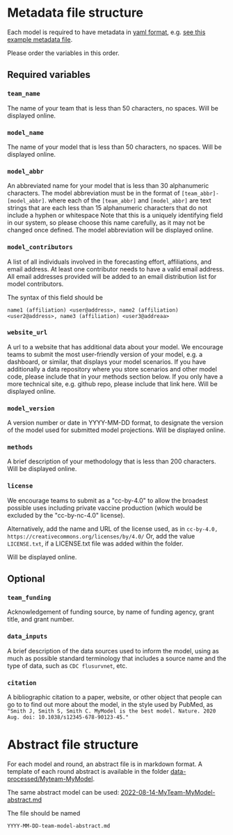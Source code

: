 # Metadata file structure

Each model is required to have metadata in 
[yaml format](https://docs.ansible.com/ansible/latest/reference_appendices/YAMLSyntax.html), 
e.g. [see this example metadata file](https://github.com/midas-network/flu-scenario-modeling-hub_archive/blob/master/data-processed/MyTeam-MyModel/metadata-MyTeam-MyModel.txt).

Please order the variables in this order.

## Required variables

### `team_name`

The name of your team that is less than 50 characters, no spaces. Will be displayed online.

### `model_name`

The name of your model that is less than 50 characters, no spaces. Will be displayed online.

### `model_abbr`

An abbreviated name for your model that is less than 30 alphanumeric characters. The model abbreviation must be in the format of `[team_abbr]-[model_abbr]`. where each of the `[team_abbr]` and `[model_abbr]` are text strings that are each less than 15 alphanumeric characters that do not include a hyphen or whitespace  Note that this is a uniquely identifying field in our system, so please choose this name carefully, as it may not be changed once defined. The model abbreviation will be displayed online.

### `model_contributors`

A list of all individuals involved in the forecasting effort,
affiliations, and email address. At least one contributor needs to have a valid email address. All email addresses provided will be added to an email distribution list for model contributors.

The syntax of this field should be

    name1 (affiliation) <user@address>, name2 (affiliation) <user2@address>, name3 (affiliation) <user3@addreaa>

### `website_url`

A url to a website that has additional data about your model.
We encourage teams to submit the most user-friendly version of your model, e.g. a dashboard, or similar, that displays your model scenarios.
If you have additionally a data repository where you store scenarios and other model code, please include that in your methods section below.
If you only have a more technical site, e.g. github repo, please include that link here.
Will be displayed online.

### `model_version`

A version number or date in YYYY-MM-DD format, to designate the version of the model used for submitted model projections. Will be displayed online.

### `methods`

A brief description of your methodology that is less than 200 characters. Will be displayed online.

### `license`

We encourage teams to submit as a "cc-by-4.0" to allow the broadest possible uses including private vaccine production
(which would be excluded by the "cc-by-nc-4.0" license).

Alternatively, add the name and URL of the license used, as in `cc-by-4.0, https://creativecommons.org/licenses/by/4.0/`
Or, add the value `LICENSE.txt`, if a LICENSE.txt file was added within the folder.

Will be displayed online.

## Optional

### `team_funding`

Acknowledgement of funding source, by name of funding agency, grant title, and grant number.

### `data_inputs`

A brief description of the data sources used to inform the model, using as much as possible standard terminology that includes a source name and the type of data, such as `CDC flusurvnet`, etc.

### `citation`

A bibliographic citation to a paper, website, or other object that people can go to to find out more about the model, in the style used by PubMed, as `"Smith J, Smith S, Smith C. MyModel is the best model. Nature. 2020 Aug. doi: 10.1038/s12345-678-90123-45."`


# Abstract file structure

For each model and round, an abstract file is in markdown format. A template of each round abstract is available in the folder [data-processed/Myteam-MyModel](https://github.com/midas-network/flu-scenario-modeling-hub_archive/tree/main/data-processed/MyTeam-MyModel). 

The same abstract model can be used: [2022-08-14-MyTeam-MyModel-abstract.md](https://github.com/midas-network/flu-scenario-modeling-hub_archive/tree/main/data-processed/MyTeam-MyModel/2022-08-14-MyTeam-MyModel-abstract.md)

The file should be named 
```
YYYY-MM-DD-team-model-abstract.md
```
